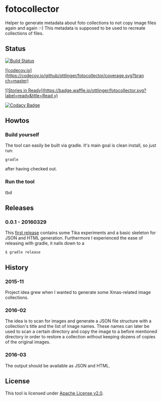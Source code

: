 # fotocollector
Helper to generate metadata about foto collections to not copy image files again and again :-)
This metadata is supposed to be used to recreate collections of files.

## Status

[![Build Status](https://travis-ci.org/ottlinger/fotocollector.svg?branch=master)](https://travis-ci.org/ottlinger/fotocollector)

[![codecov.io](https://codecov.io/github/ottlinger/fotocollector/coverage.svg?bran
ch=master)](https://codecov.io/github/ottlinger/fotocollector?branch=master)

[![Stories in
Ready](https://badge.waffle.io/ottlinger/fotocollector.svg?label=ready&title=Read
y)](https://waffle.io/ottlinger/fotocollector)

[![Codacy Badge](https://api.codacy.com/project/badge/grade/1069017d3898425095363374b2519b03)](https://www.codacy.com/app/github_25/fotocollector)

## Howtos

### Build yourself

The tool can easily be built via gradle. It's main goal is clean install, so just run:
```
gradle
```
after having checked out.

### Run the tool
tbd

## Releases
### 0.0.1 - 20160329

This [first release](https://github.com/ottlinger/fotocollector/tree/0.0.1) contains some Tika experiments and a basic skeleton for JSON and HTML generation.
Furthermore I experienced the ease of releasing with gradle, it nails down to a
```
$ gradle release
```

## History
### 2015-11

Project idea grew when I wanted to generate some Xmas-related image collections.

### 2016-02

The idea is to scan for images and generate a JSON file structure with a collection's title and the list of image names.
These names can later be used to scan a certain directory and copy the image to a before mentioned directory in order to restore a collection without keeping dozens of copies of the original images.

### 2016-03

The output should be available as JSON and HTML.

## License

This tool is licensed under [Apache License v2.0](https://www.apache.org/licenses/).
